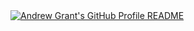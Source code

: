 <a href="https://github.com/Andrew6rant/Andrew6rant">
  <picture>
    <source media="(prefers-color-scheme: dark)" srcset="https://raw.githubusercontent.com/charbel-j-estephan/charbel-j-estephan/main/dark_mode.svg">
    <img alt="Andrew Grant's GitHub Profile README" src="https://raw.githubusercontent.com/charbel-j-estephan/charbel-j-estephan/main/light_mode.svg">
  </picture>
</a>

